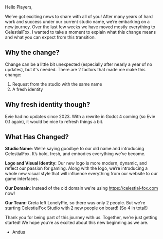 Hello Players,

We’ve got exciting news to share with all of you! After many years of hard work and success under our current studio name, we’re embarking on a new journey. 
Over the last few weeks we have moved mostly everything to CelestialFox.
I wanted to take a moment to explain what this change means and what you can expect from this transition.

## Why the change?
Change can be a little bit unexpected (especially after nearly a year of no updates), but it's needed. There are 2 factors that made me make this change:
1. Request from the studio with the same name
2. A fresh identity

## Why fresh identity though?
Evie had no updates since 2023. With a rewrite in Godot 4 coming (so Evie 0.1 again), it would be nice to refresh things a bit.

## What Has Changed?
**Studio Name**: We’re saying goodbye to our old name and introducing CelestialFox. It’s bold, fresh, and embodies everything we’ve become.

**Logo and Visual Identity**: Our new logo is more modern, dynamic, and reflect our passion for gaming. 
Along with the logo, we’re introducing a whole new visual style that will influence everything from our website to our game interfaces.

**Our Domain**: Instead of the old domain we're using https://celestial-fox.com now!

**Our Team:** Creta left LonelyPie, so there was only 2 people. But we're starting CelestialFox Studio with 2 new people on board! (So 4 in total!)

Thank you for being part of this journey with us. Together, we’re just getting started!
We hope you’re as excited about this new beginning as we are.

- Andus

